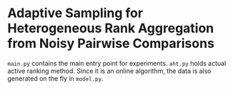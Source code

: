 Adaptive Sampling for Heterogeneous Rank Aggregation from Noisy Pairwise Comparisons
===

`main.py` contains the main entry point for experiments. `aht.py` holds actual active ranking method. 
Since it is an online algorithm, the data is also generated on the fly in `model.py`.